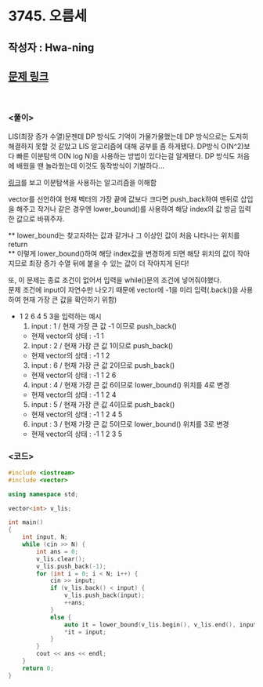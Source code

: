 # 3745. 오름세

## 작성자 : Hwa-ning

## [문제 링크](https://www.acmicpc.net/problem/3745)

<br/>

### <풀이>

LIS(최장 증가 수열)문젠데 DP 방식도 기억이 가물가물했는데 DP 방식으로는 도저히 해결하지 못할 것 같았고 LIS 알고리즘에 대해 공부를 좀 하게됐다. DP방식 O(N^2)보다 빠른 이분탐색 O(N log N)을 사용하는 방법이 있다는걸 알게됐다. DP 방식도 처음에 배웠을 땐 놀라웠는데 이것도 동작방식이 기발하다...<br>

[링크](https://jason9319.tistory.com/113)를 보고 이분탐색을 사용하는 알고리즘을 이해함<br>

vector를 선언하여 현재 벡터의 가장 끝에 값보다 크다면 push_back하여 맨뒤로 삽입을 해주고 작거나 같은 경우엔 lower_bound()를 사용하여 해당 index의 값 방금 입력한 값으로 바꿔주자.<br>

** lower_bound는 찾고자하는 값과 같거나 그 이상인 값이 처음 나타나는 위치를 return<br>
** 이렇게 lower_bound()하여 해당 index값을 변경하게 되면 해당 위치의 값이 작아지므로 최장 증가 수열 뒤에 붙을 수 있는 값이 더 작아지게 된다!<br>

또, 이 문제는 종료 조건이 없어서 입력을 while()문의 조건에 넣어줘야했다.<br>
문제 조건에 input이 자연수만 나오기 때문에 vector에 -1을 미리 입력(.back()을 사용하여 현재 가장 큰 값을 확인하기 위함)

- 1 2 6 4 5 3을 입력하는 예시
  1. input : 1 / 현재 가장 큰 값 -1 이므로 push_back()
  - 현재 vector의 상태 : -1 1
  2. input : 2 / 현재 가장 큰 값 1이므로 push_back()
  - 현재 vector의 상태 : -1 1 2
  3. input : 6 / 현재 가장 큰 값 2이므로 push_back()
  - 현재 vector의 상태 : -1 1 2 6
  4. input : 4 / 현재 가장 큰 값 6이므로 lower_bound() 위치를 4로 변경
  - 현재 vector의 상태 : -1 1 2 4
  5. input : 5 / 현재 가장 큰 값 4이므로 push_back()
  - 현재 vector의 상태 : -1 1 2 4 5
  6. input : 3 / 현재 가장 큰 값 5이므로 lower_bound() 위치를 3로 변경
  - 현재 vector의 상태 : -1 1 2 3 5

### <코드>

```C++
#include <iostream>
#include <vector>

using namespace std;

vector<int> v_lis;

int main()
{
	int input, N;
	while (cin >> N) {
		int ans = 0;
		v_lis.clear();
		v_lis.push_back(-1);
		for (int i = 0; i < N; i++) {
			cin >> input;
			if (v_lis.back() < input) {
				v_lis.push_back(input);
				++ans;
			}
			else {
				auto it = lower_bound(v_lis.begin(), v_lis.end(), input);
				*it = input;
			}
		}
		cout << ans << endl;
	}
	return 0;
}
```
